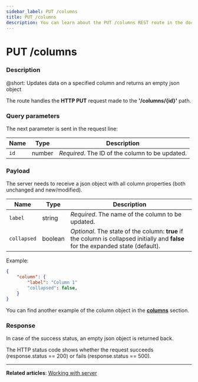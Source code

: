 ```yaml
---
sidebar_label: PUT /columns
title: PUT /columns
description: You can learn about the PUT /columns REST route in the documentation of the DHTMLX JavaScript Kanban library. Browse developer guides and API reference, try out code examples and live demos, and download a free 30-day evaluation version of DHTMLX Kanban.
---
```


# PUT /columns

### Description

@short: Updates data on a specified column and returns an empty json object

The route handles the **HTTP PUT** request made to the **'/columns/{id}'** path.

### Query parameters

The next parameter is sent in the request line:

| Name       | Type        | Description |
| ----------- | ----------- | ----------- |
| `id`       |  number   | *Required*. The ID of the column to be updated.|



### Payload

The server needs to receive a json object with all column properties (both unchanged and new/modified). 

| Name       | Type        | Description |
| ----------- | ----------- | ----------- |
| `label`       |  string  | *Required*. The name of the column to be updated.|
| `collapsed` |  boolean  | *Optional*. The state of the column: **true** if the column is collapsed initially and **false** for the expanded state (default).|

Example:

~~~json
{
    "column": {
        "label": "Column 1"
        "collapsed": false,
    }
}
~~~

You can find another example of the column object in the [**columns**](api/config/js_kanban_columns_config.md) section.

### Response

In case of the success status, an empty json object is returned back. 
  
The HTTP status code shows whether the request succeeds (response.status == 200) or fails (response.status == 500).

---

**Related articles**: [Working with server](guides/working_with_server.md)
